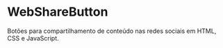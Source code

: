 # WebShareButton
Botões para compartilhamento de conteúdo nas redes sociais em HTML, CSS e JavaScript.
